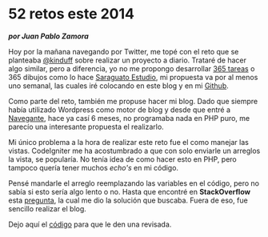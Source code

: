# 52 retos este 2014
__*por Juan Pablo Zamora*__

Hoy por la mañana navegando por Twitter, me topé con el reto que se planteaba [@kinduff] sobre realizar un proyecto a diario. Trataré de hacer algo similar, pero a diferencia, yo no me propongo desarrollar [365 tareas] o 365 dibujos como lo hace [Saraguato Estudio], mi propuesta va por al menos uno semanal, las cuales iré colocando en este blog y en mi [Github].

Como parte del reto, también me propuse hacer mi blog. Dado que siempre había utilizado Wordpress como motor de blog y desde que entré a [Navegante], hace ya casí 6 meses, no programaba nada en PHP puro, me parecío una interesante propuesta el realizarlo.

Mi único problema a la hora de realizar este reto fue el como manejar las vistas. CodeIgniter me ha acostumbrado a que con solo enviarle un arreglos la vista, se popularía. No tenía idea de como hacer esto en PHP, pero tampoco quería tener muchos *echo's* en mi código.

Pensé mandarle el arreglo reemplazando las variables en el código, pero no sabía si esto sería algo lento o no. Hasta que encontré en **StackOverflow** esta [pregunta], la cual me dio la solución que buscaba. Fuera de eso, fue sencillo realizar el blog.

Dejo aquí el [código] para que le den una revisada.

[@Kinduff]:https://twitter.com/kinduff/status/419293880186441728
[365 tareas]:http://abarcarodriguez.com/365/show?e=1
[Navegante]:http://navegantes.mx
[Github]:http://github.com/jupazave
[pregunta]:http://stackoverflow.com/questions/62617/whats-the-best-way-to-separate-php-code-and-html

[código]:https://github.com/jupazave/markdown-php-blog
[Saraguato Estudio]:https://www.facebook.com/media/set/?set=a.411947438907655.1073741842.244944605607940&type=1